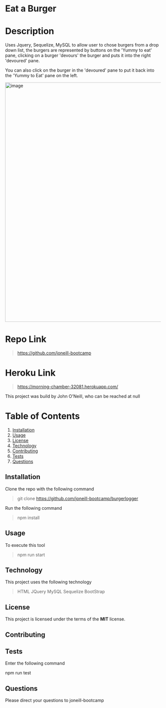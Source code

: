 # Eat a Burger

# Description

Uses Jquery, Sequelize, MySQL to allow user to chose burgers from a drop down list, the burgers are represented by buttons on the 'Yummy to eat' pane, clicking on a burger 'devours' the burger and puts it into the right 'devoured' pane.

You can also click on the burger in the 'devoured' pane to put it back into the 'Yummy to Eat' pane on the left.

<img width="775" alt="image" src="https://user-images.githubusercontent.com/59762660/81498858-a119cc80-930a-11ea-9479-9c7a884128bf.png">

# Repo Link

> https://github.com/joneill-bootcamp

# Heroku Link

> https://morning-chamber-32081.herokuapp.com/

This project was build by John O'Neill, who can be reached at null

# Table of Contents

1. [Installation](##Installation)
2. [Usage](##Usage)
3. [License](##License)
4. [Technology](##Technology)
5. [Contributing](##Contributing)
6. [Tests](##Tests)
7. [Questions](##Questions)

## Installation

Clone the repo with the following command

> git clone https://github.com/joneill-bootcamp/burgerlogger

Run the following command

> npm install

## Usage

To execute this tool

> npm run start

## Technology

This project uses the following technology

> HTML
> JQuery
> MySQL
> Sequelize
> BootStrap

## License

This project is licensed under the terms of the **MIT** license.

## Contributing

## Tests

Enter the following command

npm run test

## Questions

Please direct your questions to joneill-bootcamp
